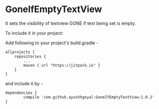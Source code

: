 # GoneIfEmptyTextView
It sets the visibility of textview GONE if text being set is empty. 

To include it in your project: 

Add following to your project's build.gradle - 


	allprojects {
		repositories {
			...
			maven { url "https://jitpack.io" }
		}
	}
	
	
and include it by - 
	
	dependencies {
	        compile 'com.github.ayushhgoyal:GoneIfEmptyTextView:1.0.2'
	}
